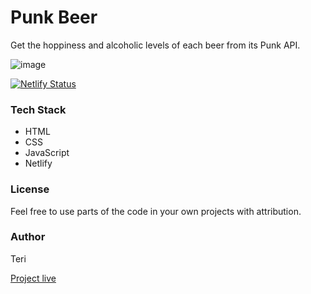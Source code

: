 # Punk Beer

Get the hoppiness and alcoholic levels of each beer from its Punk API.

![image](https://user-images.githubusercontent.com/25850598/103664476-9cc5b200-4f72-11eb-8648-72f4313f0496.png)

[![Netlify Status](https://api.netlify.com/api/v1/badges/da6ed2be-3a1a-4928-a87f-d6a67e5ebf29/deploy-status)](https://app.netlify.com/sites/beerlovers/deploys)

### Tech Stack

- HTML
- CSS
- JavaScript
- Netlify

### License

Feel free to use parts of the code in your own projects with attribution.

### Author

Teri

[Project live](https://beerlovers.netlify.app/)
